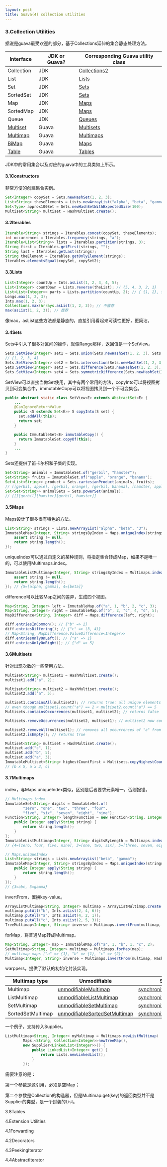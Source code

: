 ```yaml
---
layout: post
title: Guava(4) collection utilities
---
```


### 3.Collection Utilities

据说是guava最受欢迎的部分，基于Collections延伸的集合静态处理方法。

| Interface                                                                             | JDK or Guava? | Corresponding Guava utility class                                                                                    |
| ------------------------------------------------------------------------------------- | ------------- | -------------------------------------------------------------------------------------------------------------------- |
| Collection                                                                            | JDK           | [Collections2](http://google.github.io/guava/releases/snapshot/api/docs/com/google/common/collect/Collections2.html) |
| List                                                                                  | JDK           | [Lists](http://google.github.io/guava/releases/snapshot/api/docs/com/google/common/collect/Lists.html)               |
| Set                                                                                   | JDK           | [Sets](http://google.github.io/guava/releases/snapshot/api/docs/com/google/common/collect/Sets.html)                 |
| SortedSet                                                                             | JDK           | [Sets](http://google.github.io/guava/releases/snapshot/api/docs/com/google/common/collect/Sets.html)                 |
| Map                                                                                   | JDK           | [Maps](http://google.github.io/guava/releases/snapshot/api/docs/com/google/common/collect/Maps.html)                 |
| SortedMap                                                                             | JDK           | [Maps](http://google.github.io/guava/releases/snapshot/api/docs/com/google/common/collect/Maps.html)                 |
| Queue                                                                                 | JDK           | [Queues](http://google.github.io/guava/releases/snapshot/api/docs/com/google/common/collect/Queues.html)             |
| [Multiset](https://github.com/google/guava/wiki/NewCollectionTypesExplained#Multiset) | Guava         | [Multisets](http://google.github.io/guava/releases/snapshot/api/docs/com/google/common/collect/Multisets.html)       |
| [Multimap](https://github.com/google/guava/wiki/NewCollectionTypesExplained#Multimap) | Guava         | [Multimaps](http://google.github.io/guava/releases/snapshot/api/docs/com/google/common/collect/Multimaps.html)       |
| [BiMap](https://github.com/google/guava/wiki/NewCollectionTypesExplained#BiMap)       | Guava         | [Maps](http://google.github.io/guava/releases/snapshot/api/docs/com/google/common/collect/Maps.html)                 |
| [Table](https://github.com/google/guava/wiki/NewCollectionTypesExplained#Table)       | Guava         | [Tables](http://google.github.io/guava/releases/snapshot/api/docs/com/google/common/collect/Tables.html)             |

JDK中的常用集合以及对应的guava中的工具类如上所示。

#### 3.1Constructors

非常方便的创建集合实例。

```java
Set<Integer> copySet = Sets.newHashSet(1, 2, 3);
List<String> theseElements = Lists.newArrayList("alpha", "beta", "gamma");
Set<Type> approx100Set = Sets.newHashSetWithExpectedSize(100);
Multiset<String> multiset = HashMultiset.create();
```

#### 3.2Iterables

```java
Iterable<String> strings = Iterables.concat(copySet, theseElements);
int occurrences = Iterables.frequency(strings, "a");
Iterable<List<String>> lists = Iterables.partition(strings, 3);
String first = Iterables.getFirst(strings, "");
String last = Iterables.getLast(strings);
String theElement = Iterables.getOnlyElement(strings);
Iterables.elementsEqual(copySet, copySet2);
```

#### 3.3Lists

```java
List<Integer> countUp = Ints.asList(1, 2, 3, 4, 5);
List<Integer> countDown = Lists.reverse(theList); // {5, 4, 3, 2, 1}
List<List<Integer>> parts = Lists.partition(countUp, 2); // { {1, 2}, {3, 4}, {5}}
Longs.max(1, 2, 3);
Ints.max(1, 2, 3);
Collections.max(Arrays.asList(1, 2, 3)); // 不推荐
max(asList(1, 2, 3)); // 推荐
```

像max，asList这些方法都是静态的，直接引用看起来可读性更好，更简洁。

#### 3.4Sets

Sets中引入了很多对区间的操作，就像Range那样，返回值是一个SetView。

```java
Sets.SetView<Integer> set1 = Sets.union(Sets.newHashSet(1, 2, 3), Sets.newHashSet(3, 4));
// [1, 2, 3, 4]
Sets.SetView<Integer> set2 = Sets.intersection(Sets.newHashSet(1, 2, 3), Sets.newHashSet(3, 4));// [3]
Sets.SetView<Integer> set3 = Sets.difference(Sets.newHashSet(1, 2, 3), Sets.newHashSet(3, 4));// [1, 2]
Sets.SetView<Integer> set4 = Sets.symmetricDifference(Sets.newHashSet(1, 2, 3), Sets.newHashSet(3, 4)); // [1, 2, 4]
```

SetView可以直接当做Set使用，其中有两个常用的方法，copyInto可以将视图拷贝到可变集合中，immutableCopy可以将视图拷贝到一个不可变集合。

```java
public abstract static class SetView<E> extends AbstractSet<E> {
    ...
    @CanIgnoreReturnValue
    public <S extends Set<E>> S copyInto(S set) {
      set.addAll(this);
      return set;
    }

    public ImmutableSet<E> immutableCopy() {
      return ImmutableSet.copyOf(this);
    }    
    ...
}
```

Sets还提供了笛卡尔积和子集的实现。

```java
Set<String> animals = ImmutableSet.of("gerbil", "hamster");
Set<String> fruits = ImmutableSet.of("apple", "orange", "banana");
Set<List<String>> product = Sets.cartesianProduct(animals, fruits);
// [[gerbil, apple], [gerbil, orange], [gerbil, banana], [hamster, apple], [hamster, orange], [hamster, banana]]
Set<Set<String>> animalSets = Sets.powerSet(animals);
// [[][gerbil][hamster][gerbil, hamster]]
```

#### 3.5Maps

Maps设计了很多很有特色的方法。

```java
List<String> strings = Lists.newArrayList("alpha", "beta", "3");
ImmutableMap<Integer, String> stringsByIndex = Maps.uniqueIndex(strings, (String string) -> {
    assert string != null;
    return string.length();
});
```

uniqueIndex可以通过自定义的某种规则，将指定集合转成Map，如果不是唯一的，可以使用Multimaps.index。

```java
ImmutableListMultimap<Integer, String> stringsByIndex = Multimaps.index(strings, (String string) -> {
    assert string != null;
    return string.length();
}); // {5=[alpha, gamma], 4=[beta]}
```

difference可以比较Map之间的差异，生成四个视图。

```java
Map<String, Integer> left = ImmutableMap.of("a", 1, "b", 2, "c", 3);
Map<String, Integer> right = ImmutableMap.of("b", 2, "c", 4, "d", 5);
MapDifference<String, Integer> diff = Maps.difference(left, right);

diff.entriesInCommon(); // {"b" => 2}
diff.entriesDiffering(); // {"c" => (3, 4)} 
// Map<String, MapDifference.ValueDifference<Integer>>
diff.entriesOnlyOnLeft(); // {"a" => 1}
diff.entriesOnlyOnRight(); // {"d" => 5}
```

#### 3.6Multisets

针对出现次数的一些常用方法。

```java
Multiset<String> multiset1 = HashMultiset.create();
multiset1.add("a", 2);

Multiset<String> multiset2 = HashMultiset.create();
multiset2.add("a", 5);

multiset1.containsAll(multiset2); // returns true: all unique elements are contained,
// even though multiset1.count("a") == 2 < multiset2.count("a") == 5
Multisets.containsOccurrences(multiset1, multiset2); // returns false

Multisets.removeOccurrences(multiset2, multiset1); // multiset2 now contains 3 occurrences of "a"

multiset2.removeAll(multiset1); // removes all occurrences of "a" from multiset2, even though multiset1.count("a") == 2
multiset2.isEmpty(); // returns true

Multiset<String> multiset = HashMultiset.create();
multiset.add("c", 1);
multiset.add("b", 5);
multiset.add("a", 3);
ImmutableMultiset<String> highestCountFirst = Multisets.copyHighestCountFirst(multiset);
// [b x 5, a x 3, c]
```

#### 3.7Multimaps

index，与Maps.uniqueIndex类似，区别是后者要求元素唯一，否则报错。

```java
// Multimaps.index
ImmutableSet<String> digits = ImmutableSet.of(
        "zero", "one", "two", "three", "four",
        "five", "six", "seven", "eight", "nine");
Function<String, Integer> lengthFunction = new Function<String, Integer>() {
    public Integer apply(String string) {
        return string.length();
    }
};
ImmutableListMultimap<Integer, String> digitsByLength = Multimaps.index(digits, lengthFunction);
// {4=[zero, four, five, nine], 3=[one, two, six], 5=[three, seven, eight]}

// Maps.uniqueIndex
List<String> strings = Lists.newArrayList("beta", "gamma");
ImmutableMap<Integer, String> stringsByIndex = Maps.uniqueIndex(strings, new Function<String, Integer> () {
    public Integer apply(String string) {
        return string.length();
    }
});
// {3=abc, 5=gamma}
```

invertFrom，置换key-value。

```java
ArrayListMultimap<String, Integer> multimap = ArrayListMultimap.create();
multimap.putAll("b", Ints.asList(2, 4, 6));
multimap.putAll("a", Ints.asList(4, 2, 1));
multimap.putAll("c", Ints.asList(2, 5, 3));
TreeMultimap<Integer, String> inverse = Multimaps.invertFrom(multimap, TreeMultimap.create());
```

forMap，将普通Map转成Multimap。

```java
Map<String, Integer> map = ImmutableMap.of("a", 1, "b", 1, "c", 2);
SetMultimap<String, Integer> multimap = Multimaps.forMap(map);
// multimap maps ["a" => {1}, "b" => {1}, "c" => {2}]
Multimap<Integer, String> inverse = Multimaps.invertFrom(multimap, HashMultimap.create());
```

warppers，提供了默认的初始化封装实现。

| Multimap type     | Unmodifiable                                                                                                                                                                                                  | Synchronized                                                                                                                                                                                                  | Custom                                                                                                                                                                                        |
| ----------------- | ------------------------------------------------------------------------------------------------------------------------------------------------------------------------------------------------------------- | ------------------------------------------------------------------------------------------------------------------------------------------------------------------------------------------------------------- | --------------------------------------------------------------------------------------------------------------------------------------------------------------------------------------------- |
| Multimap          | [unmodifiableMultimap](http://google.github.io/guava/releases/snapshot/api/docs/com/google/common/collect/Multimaps.html#unmodifiableMultimap-com.google.common.collect.Multimap-)                            | [synchronizedMultimap](http://google.github.io/guava/releases/snapshot/api/docs/com/google/common/collect/Multimaps.html#synchronizedMultimap-com.google.common.collect.Multimap-)                            | [newMultimap](http://google.github.io/guava/releases/snapshot/api/docs/com/google/common/collect/Multimaps.html#newMultimap-java.util.Map-com.google.common.base.Supplier-)                   |
| ListMultimap      | [unmodifiableListMultimap](http://google.github.io/guava/releases/snapshot/api/docs/com/google/common/collect/Multimaps.html#unmodifiableListMultimap-com.google.common.collect.ListMultimap-)                | [synchronizedListMultimap](http://google.github.io/guava/releases/snapshot/api/docs/com/google/common/collect/Multimaps.html#synchronizedListMultimap-com.google.common.collect.ListMultimap-)                | [newListMultimap](http://google.github.io/guava/releases/snapshot/api/docs/com/google/common/collect/Multimaps.html#newListMultimap-java.util.Map-com.google.common.base.Supplier-)           |
| SetMultimap       | [unmodifiableSetMultimap](http://google.github.io/guava/releases/snapshot/api/docs/com/google/common/collect/Multimaps.html#unmodifiableSetMultimap-com.google.common.collect.SetMultimap-)                   | [synchronizedSetMultimap](http://google.github.io/guava/releases/snapshot/api/docs/com/google/common/collect/Multimaps.html#synchronizedSetMultimap-com.google.common.collect.SetMultimap-)                   | [newSetMultimap](http://google.github.io/guava/releases/snapshot/api/docs/com/google/common/collect/Multimaps.html#newSetMultimap-java.util.Map-com.google.common.base.Supplier-)             |
| SortedSetMultimap | [unmodifiableSortedSetMultimap](http://google.github.io/guava/releases/snapshot/api/docs/com/google/common/collect/Multimaps.html#unmodifiableSortedSetMultimap-com.google.common.collect.SortedSetMultimap-) | [synchronizedSortedSetMultimap](http://google.github.io/guava/releases/snapshot/api/docs/com/google/common/collect/Multimaps.html#synchronizedSortedSetMultimap-com.google.common.collect.SortedSetMultimap-) | [newSortedSetMultimap](http://google.github.io/guava/releases/snapshot/api/docs/com/google/common/collect/Multimaps.html#newSortedSetMultimap-java.util.Map-com.google.common.base.Supplier-) |

一个例子，支持传入Supplier。

```java
ListMultimap<String, Integer> myMultimap = Multimaps.newListMultimap(
        Maps.<String, Collection<Integer>>newTreeMap(),
        new Supplier<LinkedList<Integer>>() {
            public LinkedList<Integer> get() {
                return Lists.newLinkedList();
            }
        });
```

需要注意的是：

第一个参数是源引用，必须是空Map；

第二个参数是Collection的构造器，但是Multimap.get(key)的返回类型并不是Supplier的类型，是一个封装的List。

3.8Tables

4.Extension Utilities

4.1Forwarding

4.2Decorators

4.3PeekingIterator

4.4AbstractIterator